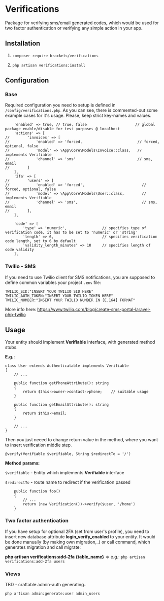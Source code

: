 # Verifications
Package for verifying sms/email generated codes, which would be used for two factor authentication or verifying any simple action in your app.
## Installation

1. `composer require brackets/verifications`

2. `php artisan verifications:install`

## Configuration

### Base
Required configuration you need to setup is defined in `/config/verifications.php`. 
As you can see, there is commented-out some example cases for it's usage. Please, keep strict key-names and values. 
```.
    'enabled' => true, // true, false                      // global package enable/disable for test purposes @ localhost
    'actions' => [
//        'invoices' => [
//            'enabled' => 'forced,                         // forced, optional, false
//            'model' => \App\Core\Models\Invoice::class,   // implements Verifiable
//            'channel' => 'sms'                            // sms, email
//        ]
    ],
    '2fa' => [
//        'users' => [
//            'enabled' => 'forced',                          // forced, optional, false
//            'model' => \App\Core\Models\User::class,        // implements Verifiable
//            'channel' => 'sms',                             // sms, email
//        ],
    ],

    'code' => [
        'type' => 'numeric',                // specifies type of verification code, it has to be set to 'numeric' or 'string'
        'length' => 6,                      // specifies verification code length, set to 6 by default
        'validity_length_minutes' => 10     // specifies length of code validity
    ],
```

### Twilio - SMS
If you need to use Twilio client for SMS notifications, you are 
supposed to define common variables your project `.env` file:

```.
TWILIO_SID:"INSERT YOUR TWILIO SID HERE"
TWILIO_AUTH_TOKEN:"INSERT YOUR TWILIO TOKEN HERE"
TWILIO_NUMBER:"INSERT YOUR TWILIO NUMBER IN [E.164] FORMAT"
```

More info here: https://www.twilio.com/blog/create-sms-portal-laravel-php-twilio

## Usage

Your entity should implement **Verifiable** interface, with generated method stubs.

**E.g.:**
```.
class User extends Authenticatable implements Verifiable
{
    // ...

    public function getPhoneAttribute(): string
    {
        return $this->owner->contact->phone;    // suitable usage
    }

    public function getEmailAttribute(): string
    {
        return $this->email;
    }
    
    // ...
}
```

Then you just neeed to change return value in the method, where you want to insert verification middle step.

`@verify(Verifiable $verifiable, String $redirectTo = '/')` 

**Method params:** 

`$verifiable` - Entity which implements **Verifiable** interface

`$redirectTo` - route name to redirect if the verification passed 

```.
    public function foo()
    {
        // ...
        return (new Verification())->verify($user, '/home')    
    }
```
### Two factor authentication

If you have setup for optional 2FA (set from user's profile), 
you need to insert new database attribute **login_verify_enabled** to your entity.
It would be done manually (by making own migration,..) or call
command, which generates migration and call migrate:


**php artisan verifications:add-2fa {table_name}** => e.g.: `php artisan verifications:add-2fa users`

### Views
TBD - craftable admin-auth generating..


`php artisan admin:generate:user admin_users`
